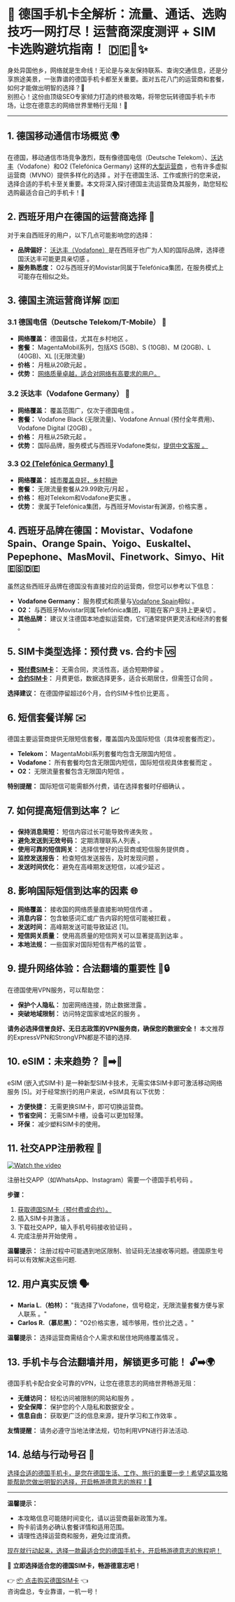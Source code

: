 # 🚀 德国手机卡全解析：流量、通话、选购技巧一网打尽！运营商深度测评 + SIM卡选购避坑指南！ 🇩🇪📱✨

身处异国他乡，网络就是生命线！无论是与亲友保持联系、查询交通信息，还是分享旅途美景，一张靠谱的德国手机卡都至关重要。面对五花八门的运营商和套餐，如何才能做出明智的选择？🤔  
别担心！这份由顶级SEO专家倾力打造的终极攻略，将带您玩转德国手机卡市场，让您在德意志的网络世界里畅行无阻！🚀

---

## 1. 德国移动通信市场概览 🌍

在德国，移动通信市场竞争激烈，既有像德国电信（Deutsche Telekom）、[沃达丰](https://www.ecentime.com/article/ecentime-vodafone-de)（Vodafone）和O2 (Telefónica Germany) 这样的[大型运营商](https://de.ecentime.com/article/handyvertrag) ，也有许多虚拟运营商（MVNO）提供多样化的选择 。对于在德国生活、工作或旅行的您来说，选择合适的手机卡至关重要。本文将深入探讨德国主流运营商及其服务，助您轻松选购最适合自己的手机卡！🚀

## 2. 西班牙用户在德国的运营商选择 🤔

对于来自西班牙的用户，以下几点可能影响您的选择：

*   **品牌偏好：** [沃达丰（Vodafone）](https://www.ecentime.com/article/ecentime-vodafone-de)是在西班牙也广为人知的国际品牌，选择德国沃达丰可能更具亲切感 。
*   **服务熟悉度：** O2与西班牙的Movistar同属于Telefónica集团，在服务模式上可能存在相似之处。

## 3. 德国主流运营商详解 🇩🇪

### 3.1 德国电信（Deutsche Telekom/T-Mobile） 📶

*   **网络覆盖：** 德国最佳，尤其在乡村地区 。
*   **套餐：** MagentaMobil系列，包括XS (5GB)、S (10GB)、M (20GB)、L (40GB)、XL [(无限流量) 
*   **价格：** 月租从20欧元起 。
*   **优势：** [网络质量卓越，适合对网络有高要求的用户。](https://djbcard.com/germany-three-telecom/?srsltid=AfmBOoqMLfQjyKywCHL1UiAYRxRyZ_OnqRmSpp2HI-2YEA0RB7vXdv6F)

### 3.2 沃达丰（Vodafone Germany） 🔴

*   **网络覆盖：** 覆盖范围广，仅次于德国电信 。
*   **套餐：** Vodafone Black (无限流量)、Vodafone Annual (预付全年费用)、Vodafone Digital (20GB) 。
*   **价格：** 月租从25欧元起 。
*   **优势：** 国际品牌，服务模式与西班牙Vodafone类似，[提供中文客服 。](https://t.me/s/esim1088)

### 3.3 [O2 (Telefónica Germany) 🔵](https://www.ecentime.com/article/ecentime-o2-de?action=next)

*   **网络覆盖：** [城市覆盖良好，乡村稍逊 ](https://www.c114.com.cn/news/116/a1261969.html)
*   **套餐：** 无限流量套餐从29.99欧元/月起 。
*   **价格：** 相对Telekom和Vodafone更实惠 。
*   **优势：** 隶属于Telefónica集团，与西班牙Movistar有渊源，价格实惠 。

## 4. 西班牙品牌在德国：Movistar、Vodafone Spain、Orange Spain、Yoigo、Euskaltel、Pepephone、MasMovil、Finetwork、Simyo、Hit 🇪🇸🇩🇪

虽然这些西班牙品牌在德国没有直接对应的运营商，但您可以参考以下信息：

*   **Vodafone Germany：** 服务模式和质量与[Vodafone Spain](https://www.dealmoon.de/guide/1572)相似 。
*   **O2：** 与西班牙Movistar同属Telefónica集团，可能在客户支持上更亲切 。
*   **其他品牌：** 建议关注德国本地虚拟运营商，它们通常提供更灵活和经济的套餐 。

## 5. SIM卡类型选择：预付费 vs. 合约卡 🆚

*   **[预付费SIM卡](https://www.dealmoon.de/guide/1111)：** 无需合同，灵活性高，适合短期停留 。
*   **[合约SIM卡](https://www.dealmoon.de/guide/1111)：** 月费更低，数据选择更多，适合长期居住，但需签订合同 。

**选择建议：** 在德国停留超过6个月，合约SIM卡性价比更高 。

## 6. 短信套餐详解 ✉️

德国主要运营商提供无限短信套餐，覆盖国内及国际短信（具体视套餐而定）。

*   **Telekom：** MagentaMobil系列套餐均包含无限国内短信 。
*   **Vodafone：** 所有套餐均包含无限国内短信，国际短信视具体套餐而定 。
*   **O2：** 无限流量套餐包含无限国内短信 。

**特别提醒：** 国际短信可能需额外付费，请在选择套餐时仔细确认 。

## 7. 如何提高短信到达率？ 📈

*   **保持消息简短：** 短信内容过长可能导致传递失败 。
*   **避免发送到无效号码：** 定期清理联系人列表 。
*   **使用可靠的短信网关：** 选择信誉好的运营商或短信服务提供商 。
*   **监控发送报告：** 检查短信发送报告，及时发现问题 。
*   **发送时间优化：** 避免在高峰期发送短信，以减少延迟 。

## 8. 影响国际短信到达率的因素 🌐

*   **网络覆盖：** 接收国的网络质量直接影响短信传递 。
*   **消息内容：** 包含敏感词汇或广告内容的短信可能被拦截 。
*   **发送时间：** 高峰期发送可能导致延迟 [1]。
*   **短信网关质量：** 使用高质量的短信网关可以显著提高到达率 。
*   **本地法规：** 一些国家对国际短信有严格的监管 。

## 9. 提升网络体验：合法翻墙的重要性 🚀🔒

在德国使用VPN服务，可以帮助您：

*   **保护个人隐私：** 加密网络连接，防止数据泄露 。
*   **突破地域限制：** 访问特定国家或地区的服务 。

**请务必选择信誉良好、无日志政策的VPN服务商，确保您的数据安全！** 本文推荐的ExpressVPN和StrongVPN都是不错的选择.

## 10. eSIM：未来趋势？ 📱➡️📲

eSIM (嵌入式SIM卡) 是一种新型SIM卡技术，无需实体SIM卡即可激活移动网络服务 [5]。对于经常旅行的用户来说，eSIM具有以下优势：

*   **方便快捷：** 无需更换SIM卡，即可切换运营商。
*   **节省空间：** 无需SIM卡槽，设备可以更加轻薄。
*   **环保：** 减少塑料SIM卡的使用。

## 11. 社交APP注册教程 📱

[![Watch the video](https://img.youtube.com/vi/3enjqtwfZPw/hqdefault.jpg)](https://www.youtube.com/watch?v=3enjqtwfZPw)

注册社交APP（如WhatsApp、Instagram）需要一个德国手机号码 。

**步骤：**

1.  [获取德国SIM卡（预付费或合约）。](https://t.me/s/esim1088)
2.  插入SIM卡并激活 。
3.  下载社交APP，输入手机号码接收验证码 。
4.  完成注册并开始使用 。

**温馨提示：** 注册过程中可能遇到地区限制、验证码无法接收等问题。德国原生号码可以有效解决这些问题.

## 12. 用户真实反馈 🗣️

*   **Maria L.（柏林）：** "我选择了Vodafone，信号稳定，无限流量套餐方便与家人联系 。"
*   **Carlos R.（慕尼黑）：** "O2价格实惠，城市够用，性价比之选 。"

**温馨提示：** 选择运营商需结合个人需求和居住地网络覆盖情况 。

## 13. 手机卡与合法翻墙并用，解锁更多可能！ 🔓➡️🌍

德国手机卡配合安全可靠的VPN，让您在德意志的网络世界畅游无阻：

*   **无缝访问：** 轻松访问被限制的网站和服务 。
*   **安全保障：** 保护您的个人隐私和数据安全 。
*   **信息自由：** 获取更广泛的信息来源，提升学习和工作效率 。

**友情提醒：** 请务必遵守当地法律法规，切勿利用VPN进行非法活动.

## 14. 总结与行动号召 💪

[选择合适的德国手机卡，是您在德国生活、工作、旅行的重要一步！希望这篇攻略能帮助您做出明智的选择，开启畅游德意志的旅程！🚀](https://t.me/s/esim1088)

---

**温馨提示：**

*   本攻略信息可能随时间变化，请以运营商最新政策为准。
*   购卡前请务必确认套餐详情和适用范围。
*   请理性选择运营商和服务，避免过度消费。

[现在就行动起来，选择一款最适合您的德国手机卡，开启畅游德意志的旅程吧！](https://t.me/s/esim1088)


🎯 **立即选择适合您的德国SIM卡，畅游德意志吧！**

👉 [📦 点击购买德国SIM卡](https://t.me/s/esim1088) 👈  
咨询盘总，专业靠谱，一机一号！

